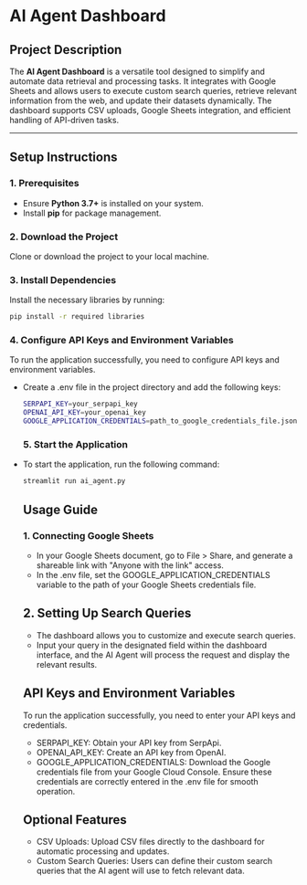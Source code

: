 # AI Agent Dashboard  

## Project Description  
The **AI Agent Dashboard** is a versatile tool designed to simplify and automate data retrieval and processing tasks. It integrates with Google Sheets and allows users to execute custom search queries, retrieve relevant information from the web, and update their datasets dynamically. The dashboard supports CSV uploads, Google Sheets integration, and efficient handling of API-driven tasks.

---

## Setup Instructions  

### 1. Prerequisites  
- Ensure **Python 3.7+** is installed on your system.  
- Install **pip** for package management.

### 2. Download the Project  
Clone or download the project to your local machine.

### 3. Install Dependencies  
Install the necessary libraries by running:  
```bash  
pip install -r required libraries  
```
### 4. Configure API Keys and Environment Variables
To run the application successfully, you need to configure API keys and environment variables.
- Create a .env file in the project directory and add the following keys:
  ```bash
  SERPAPI_KEY=your_serpapi_key
  OPENAI_API_KEY=your_openai_key
  GOOGLE_APPLICATION_CREDENTIALS=path_to_google_credentials_file.json
  ```
  ### 5. Start the Application
- To start the application, run the following command:
  ```bash
  streamlit run ai_agent.py
  ```

  ## Usage Guide
  ### 1. Connecting Google Sheets
  - In your Google Sheets document, go to File > Share, and generate a shareable link with "Anyone with the link" access.
  - In the .env file, set the GOOGLE_APPLICATION_CREDENTIALS variable to the path of your Google Sheets credentials file.

  ## 2. Setting Up Search Queries
  - The dashboard allows you to customize and execute search queries.
  - Input your query in the designated field within the dashboard interface, and the AI Agent will process the request and display the relevant results.
 
  ## API Keys and Environment Variables
  To run the application successfully, you need to enter your API keys and credentials.
  - SERPAPI_KEY: Obtain your API key from SerpApi.
  - OPENAI_API_KEY: Create an API key from OpenAI.
  - GOOGLE_APPLICATION_CREDENTIALS: Download the Google credentials file from your Google Cloud Console.
Ensure these credentials are correctly entered in the .env file for smooth operation.

  ## Optional Features
  - CSV Uploads: Upload CSV files directly to the dashboard for automatic processing and updates.
  - Custom Search Queries: Users can define their custom search queries that the AI agent will use to fetch relevant data.
  
